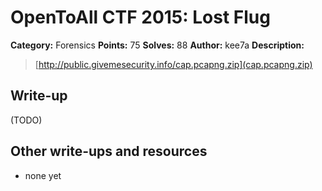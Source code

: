 # OpenToAll CTF 2015: Lost Flug

**Category:** Forensics
**Points:** 75
**Solves:** 88
**Author:** kee7a
**Description:** 

> [http://public.givemesecurity.info/cap.pcapng.zip](cap.pcapng.zip)

## Write-up

(TODO)

## Other write-ups and resources

* none yet